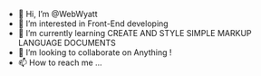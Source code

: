 - 👋 Hi, I’m @WebWyatt
- 👀 I’m interested in Front-End developing
- 🌱 I’m currently learning CREATE AND STYLE SIMPLE MARKUP LANGUAGE DOCUMENTS 
- 💞️ I’m looking to collaborate on Anything !
- 📫 How to reach me ...

<!---
WebWyatt/WebWyatt is a ✨ special ✨ repository because its `README.md` (this file) appears on your GitHub profile.
You can click the Preview link to take a look at your changes.
--->
